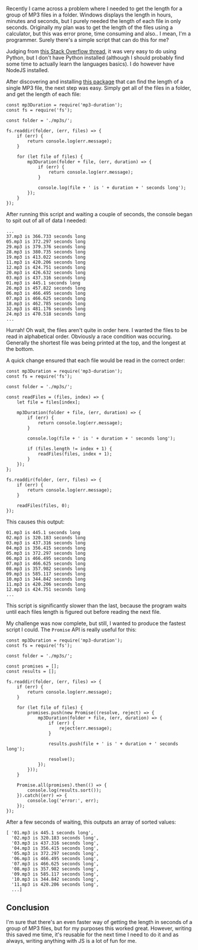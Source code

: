 Recently I came across a problem where I needed to get the length for a group of MP3 files in a folder. Windows displays the length in hours, minutes and seconds, but I purely needed the length of each file in only seconds. Originally my plan was to get the length of the files using a calculator, but this was error prone, time consuming and also.. I mean, I'm a programmer. Surely there's a simple script that can do this for me?

Judging from [this Stack Overflow thread](http://stackoverflow.com/questions/119404/time-length-of-an-mp3-file), it was very easy to do using Python, but I don't have Python installed (although I should probably find some time to actually learn the languages basics). I do however have NodeJS installed.

After discovering and installing [this package](https://www.npmjs.com/package/mp3-duration) that can find the length of a single MP3 file, the next step was easy. Simply get all of the files in a folder, and get the length of each file:

```
const mp3Duration = require('mp3-duration');
const fs = require('fs');

const folder = './mp3s/';

fs.readdir(folder, (err, files) => {
    if (err) {
        return console.log(err.message);
    }

    for (let file of files) {
        mp3Duration(folder + file, (err, duration) => {
            if (err) {
                return console.log(err.message);
            }

            console.log(file + ' is ' + duration + ' seconds long');
        });
    }
});
```

After running this script and waiting a couple of seconds, the console began to spit out of all of data I needed:

```
...
37.mp3 is 366.733 seconds long
05.mp3 is 372.297 seconds long
29.mp3 is 379.376 seconds long
28.mp3 is 380.735 seconds long
19.mp3 is 413.022 seconds long
11.mp3 is 420.206 seconds long
12.mp3 is 424.751 seconds long
20.mp3 is 426.632 seconds long
03.mp3 is 437.316 seconds long
01.mp3 is 445.1 seconds long
26.mp3 is 457.822 seconds long
06.mp3 is 466.495 seconds long
07.mp3 is 466.625 seconds long
18.mp3 is 462.785 seconds long
32.mp3 is 481.176 seconds long
24.mp3 is 470.518 seconds long
...
```

Hurrah! Oh wait, the files aren't quite in order here. I wanted the files to be read in alphabetical order. Obviously a race condition was occuring. Generally the shortest file was being printed at the top, and the longest at the bottom.

A quick change ensured that each file would be read in the correct order:


```
const mp3Duration = require('mp3-duration');
const fs = require('fs');

const folder = './mp3s/';

const readFiles = (files, index) => {
    let file = files[index];

    mp3Duration(folder + file, (err, duration) => {
        if (err) {
            return console.log(err.message);
        }

        console.log(file + ' is ' + duration + ' seconds long');

        if (files.length != index + 1) {
            readFiles(files, index + 1);
        }
    });
};

fs.readdir(folder, (err, files) => {
    if (err) {
        return console.log(err.message);
    }

    readFiles(files, 0);
});
```

This causes this output:

```
01.mp3 is 445.1 seconds long
02.mp3 is 320.183 seconds long
03.mp3 is 437.316 seconds long
04.mp3 is 356.415 seconds long
05.mp3 is 372.297 seconds long
06.mp3 is 466.495 seconds long
07.mp3 is 466.625 seconds long
08.mp3 is 357.982 seconds long
09.mp3 is 585.117 seconds long
10.mp3 is 344.842 seconds long
11.mp3 is 420.206 seconds long
12.mp3 is 424.751 seconds long
...
```

This script is significantly slower than the last, because the program waits until each files length is figured out before reading the next file.

My challenge was now complete, but still, I wanted to produce the fastest script I could. The `Promise` API is really useful for this:

```
const mp3Duration = require('mp3-duration');
const fs = require('fs');

const folder = './mp3s/';

const promises = [];
const results = [];

fs.readdir(folder, (err, files) => {
    if (err) {
        return console.log(err.message);
    }

    for (let file of files) {
        promises.push(new Promise((resolve, reject) => {
            mp3Duration(folder + file, (err, duration) => {
                if (err) {
                    reject(err.message);
                }

                results.push(file + ' is ' + duration + ' seconds long');

                resolve();
            });
        }));
    }

    Promise.all(promises).then(() => {
        console.log(results.sort());
    }).catch((err) => {
        console.log('error:', err);
    });
});
```

After a few seconds of waiting, this outputs an array of sorted values:

```
[ '01.mp3 is 445.1 seconds long',   
  '02.mp3 is 320.183 seconds long', 
  '03.mp3 is 437.316 seconds long', 
  '04.mp3 is 356.415 seconds long', 
  '05.mp3 is 372.297 seconds long', 
  '06.mp3 is 466.495 seconds long', 
  '07.mp3 is 466.625 seconds long', 
  '08.mp3 is 357.982 seconds long', 
  '09.mp3 is 585.117 seconds long', 
  '10.mp3 is 344.842 seconds long', 
  '11.mp3 is 420.206 seconds long', 
  ...]
```

## Conclusion

I'm sure that there's an even faster way of getting the length in seconds of a group of MP3 files, but for my purposes this worked great. However, writing this saved me time, it's reusable for the next time I need to do it and as always, writing anything with JS is a lot of fun for me.

